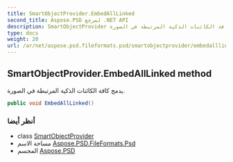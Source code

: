 ```yaml
---
title: SmartObjectProvider.EmbedAllLinked
second_title: Aspose.PSD لمرجع .NET API
description: SmartObjectProvider طريقة. يدمج كافة الكائنات الذكية المرتبطة في الصورة.
type: docs
weight: 20
url: /ar/net/aspose.psd.fileformats.psd/smartobjectprovider/embedalllinked/
---
```

## SmartObjectProvider.EmbedAllLinked method

يدمج كافة الكائنات الذكية المرتبطة في الصورة.

```csharp
public void EmbedAllLinked()
```

### أنظر أيضا

* class [SmartObjectProvider](../)
* مساحة الاسم [Aspose.PSD.FileFormats.Psd](../../smartobjectprovider/)
* المجسم [Aspose.PSD](../../../)


